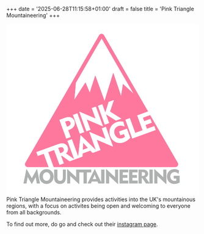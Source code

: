 +++
date = '2025-06-28T11:15:58+01:00'
draft = false
title = 'Pink Triangle Mountaineering'
+++

![](PTM_4.png)
Pink Triangle Mountaineering provides activities into the UK's mountainous regions, with a focus on activites being open and welcoming to everyone from all backgrounds.  

To find out more, do go and check out their [instagram page](https://www.instagram.com/pinktrianglemountaineering/).
